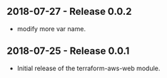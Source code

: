 ## 2018-07-27 - Release 0.0.2

- modify more var name.

## 2018-07-25 - Release 0.0.1

- Initial release of the terraform-aws-web module.
